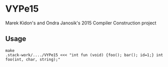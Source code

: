 # VYPe15
Marek Kidon's and Ondra Janosik's 2015 Compiler Construction project

## Usage 
`make`       
`.stack-work/..../VYPe15 <<< "int fun (void) {foo(); bar(); id=1;} int foo(int, char, string);"`
